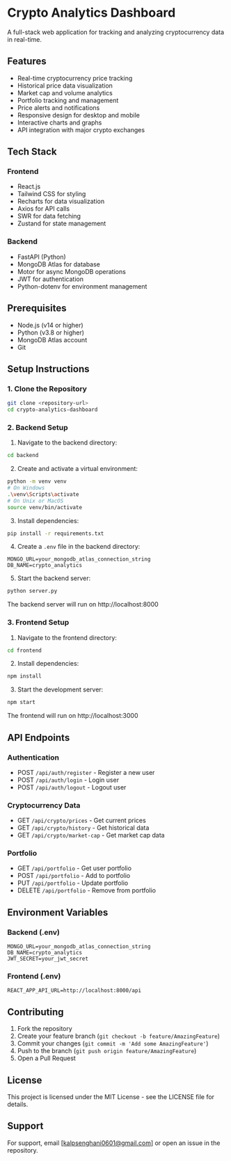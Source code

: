 # Crypto Analytics Dashboard

A full-stack web application for tracking and analyzing cryptocurrency data in real-time.

## Features

- Real-time cryptocurrency price tracking
- Historical price data visualization
- Market cap and volume analytics
- Portfolio tracking and management
- Price alerts and notifications
- Responsive design for desktop and mobile
- Interactive charts and graphs
- API integration with major crypto exchanges

## Tech Stack

### Frontend
- React.js
- Tailwind CSS for styling
- Recharts for data visualization
- Axios for API calls
- SWR for data fetching
- Zustand for state management

### Backend
- FastAPI (Python)
- MongoDB Atlas for database
- Motor for async MongoDB operations
- JWT for authentication
- Python-dotenv for environment management

## Prerequisites

- Node.js (v14 or higher)
- Python (v3.8 or higher)
- MongoDB Atlas account
- Git

## Setup Instructions

### 1. Clone the Repository
```bash
git clone <repository-url>
cd crypto-analytics-dashboard
```

### 2. Backend Setup

1. Navigate to the backend directory:
```bash
cd backend
```

2. Create and activate a virtual environment:
```bash
python -m venv venv
# On Windows
.\venv\Scripts\activate
# On Unix or MacOS
source venv/bin/activate
```

3. Install dependencies:
```bash
pip install -r requirements.txt
```

4. Create a `.env` file in the backend directory:
```env
MONGO_URL=your_mongodb_atlas_connection_string
DB_NAME=crypto_analytics
```

5. Start the backend server:
```bash
python server.py
```

The backend server will run on http://localhost:8000

### 3. Frontend Setup

1. Navigate to the frontend directory:
```bash
cd frontend
```

2. Install dependencies:
```bash
npm install
```

3. Start the development server:
```bash
npm start
```

The frontend will run on http://localhost:3000

## API Endpoints

### Authentication
- POST `/api/auth/register` - Register a new user
- POST `/api/auth/login` - Login user
- POST `/api/auth/logout` - Logout user

### Cryptocurrency Data
- GET `/api/crypto/prices` - Get current prices
- GET `/api/crypto/history` - Get historical data
- GET `/api/crypto/market-cap` - Get market cap data

### Portfolio
- GET `/api/portfolio` - Get user portfolio
- POST `/api/portfolio` - Add to portfolio
- PUT `/api/portfolio` - Update portfolio
- DELETE `/api/portfolio` - Remove from portfolio

## Environment Variables

### Backend (.env)
```
MONGO_URL=your_mongodb_atlas_connection_string
DB_NAME=crypto_analytics
JWT_SECRET=your_jwt_secret
```

### Frontend (.env)
```
REACT_APP_API_URL=http://localhost:8000/api
```

## Contributing

1. Fork the repository
2. Create your feature branch (`git checkout -b feature/AmazingFeature`)
3. Commit your changes (`git commit -m 'Add some AmazingFeature'`)
4. Push to the branch (`git push origin feature/AmazingFeature`)
5. Open a Pull Request

## License

This project is licensed under the MIT License - see the LICENSE file for details.

## Support

For support, email [kalpsenghani0601@gmail.com] or open an issue in the repository.
